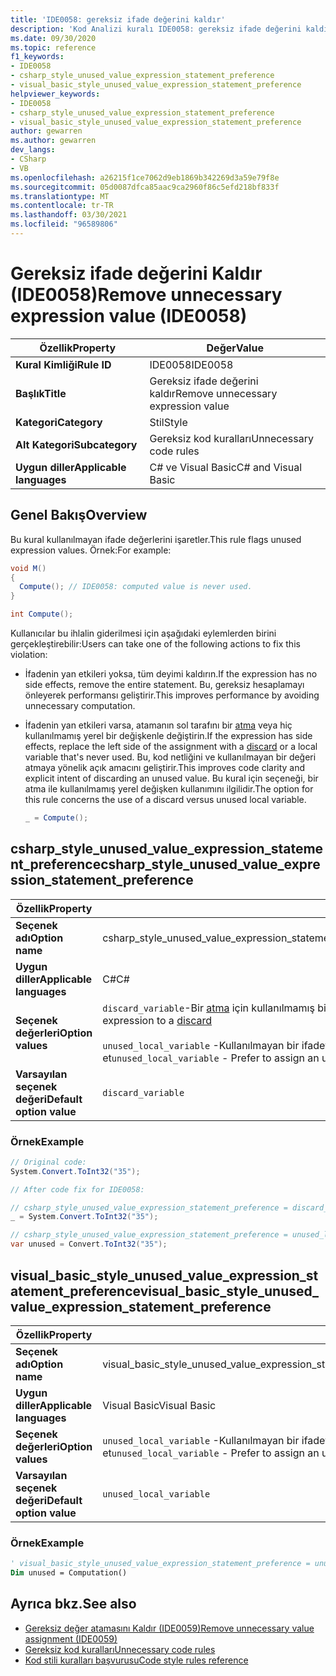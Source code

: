 ```yaml
---
title: 'IDE0058: gereksiz ifade değerini kaldır'
description: 'Kod Analizi kuralı IDE0058: gereksiz ifade değerini kaldır hakkında bilgi edinin'
ms.date: 09/30/2020
ms.topic: reference
f1_keywords:
- IDE0058
- csharp_style_unused_value_expression_statement_preference
- visual_basic_style_unused_value_expression_statement_preference
helpviewer_keywords:
- IDE0058
- csharp_style_unused_value_expression_statement_preference
- visual_basic_style_unused_value_expression_statement_preference
author: gewarren
ms.author: gewarren
dev_langs:
- CSharp
- VB
ms.openlocfilehash: a26215f1ce7062d9eb1869b342269d3a59e79f8e
ms.sourcegitcommit: 05d0087dfca85aac9ca2960f86c5efd218bf833f
ms.translationtype: MT
ms.contentlocale: tr-TR
ms.lasthandoff: 03/30/2021
ms.locfileid: "96589806"
---
```

# <a name="remove-unnecessary-expression-value-ide0058"></a><span data-ttu-id="a5649-103">Gereksiz ifade değerini Kaldır (IDE0058)</span><span class="sxs-lookup"><span data-stu-id="a5649-103">Remove unnecessary expression value (IDE0058)</span></span>

|<span data-ttu-id="a5649-104">Özellik</span><span class="sxs-lookup"><span data-stu-id="a5649-104">Property</span></span>|<span data-ttu-id="a5649-105">Değer</span><span class="sxs-lookup"><span data-stu-id="a5649-105">Value</span></span>|
|-|-|
| <span data-ttu-id="a5649-106">**Kural Kimliği**</span><span class="sxs-lookup"><span data-stu-id="a5649-106">**Rule ID**</span></span> | <span data-ttu-id="a5649-107">IDE0058</span><span class="sxs-lookup"><span data-stu-id="a5649-107">IDE0058</span></span> |
| <span data-ttu-id="a5649-108">**Başlık**</span><span class="sxs-lookup"><span data-stu-id="a5649-108">**Title**</span></span> | <span data-ttu-id="a5649-109">Gereksiz ifade değerini kaldır</span><span class="sxs-lookup"><span data-stu-id="a5649-109">Remove unnecessary expression value</span></span> |
| <span data-ttu-id="a5649-110">**Kategori**</span><span class="sxs-lookup"><span data-stu-id="a5649-110">**Category**</span></span> | <span data-ttu-id="a5649-111">Stil</span><span class="sxs-lookup"><span data-stu-id="a5649-111">Style</span></span> |
| <span data-ttu-id="a5649-112">**Alt Kategori**</span><span class="sxs-lookup"><span data-stu-id="a5649-112">**Subcategory**</span></span> | <span data-ttu-id="a5649-113">Gereksiz kod kuralları</span><span class="sxs-lookup"><span data-stu-id="a5649-113">Unnecessary code rules</span></span> |
| <span data-ttu-id="a5649-114">**Uygun diller**</span><span class="sxs-lookup"><span data-stu-id="a5649-114">**Applicable languages**</span></span> | <span data-ttu-id="a5649-115">C# ve Visual Basic</span><span class="sxs-lookup"><span data-stu-id="a5649-115">C# and Visual Basic</span></span> |

## <a name="overview"></a><span data-ttu-id="a5649-116">Genel Bakış</span><span class="sxs-lookup"><span data-stu-id="a5649-116">Overview</span></span>

<span data-ttu-id="a5649-117">Bu kural kullanılmayan ifade değerlerini işaretler.</span><span class="sxs-lookup"><span data-stu-id="a5649-117">This rule flags unused expression values.</span></span> <span data-ttu-id="a5649-118">Örnek:</span><span class="sxs-lookup"><span data-stu-id="a5649-118">For example:</span></span>

```csharp
void M()
{
  Compute(); // IDE0058: computed value is never used.
}

int Compute();
```

<span data-ttu-id="a5649-119">Kullanıcılar bu ihlalin giderilmesi için aşağıdaki eylemlerden birini gerçekleştirebilir:</span><span class="sxs-lookup"><span data-stu-id="a5649-119">Users can take one of the following actions to fix this violation:</span></span>

- <span data-ttu-id="a5649-120">İfadenin yan etkileri yoksa, tüm deyimi kaldırın.</span><span class="sxs-lookup"><span data-stu-id="a5649-120">If the expression has no side effects, remove the entire statement.</span></span> <span data-ttu-id="a5649-121">Bu, gereksiz hesaplamayı önleyerek performansı geliştirir.</span><span class="sxs-lookup"><span data-stu-id="a5649-121">This improves performance by avoiding unnecessary computation.</span></span>

- <span data-ttu-id="a5649-122">İfadenin yan etkileri varsa, atamanın sol tarafını bir [atma](../../../csharp/discards.md) veya hiç kullanılmamış yerel bir değişkenle değiştirin.</span><span class="sxs-lookup"><span data-stu-id="a5649-122">If the expression has side effects, replace the left side of the assignment with a [discard](../../../csharp/discards.md) or a local variable that's never used.</span></span> <span data-ttu-id="a5649-123">Bu, kod netliğini ve kullanılmayan bir değeri atmaya yönelik açık amacını geliştirir.</span><span class="sxs-lookup"><span data-stu-id="a5649-123">This improves code clarity and explicit intent of discarding an unused value.</span></span> <span data-ttu-id="a5649-124">Bu kural için seçeneği, bir atma ile kullanılmamış yerel değişken kullanımını ilgilidir.</span><span class="sxs-lookup"><span data-stu-id="a5649-124">The option for this rule concerns the use of a discard versus unused local variable.</span></span>

  ```csharp
  _ = Compute();
  ```

## <a name="csharp_style_unused_value_expression_statement_preference"></a><span data-ttu-id="a5649-125">csharp_style_unused_value_expression_statement_preference</span><span class="sxs-lookup"><span data-stu-id="a5649-125">csharp_style_unused_value_expression_statement_preference</span></span>

|<span data-ttu-id="a5649-126">Özellik</span><span class="sxs-lookup"><span data-stu-id="a5649-126">Property</span></span>|<span data-ttu-id="a5649-127">Değer</span><span class="sxs-lookup"><span data-stu-id="a5649-127">Value</span></span>|
|-|-|
| <span data-ttu-id="a5649-128">**Seçenek adı**</span><span class="sxs-lookup"><span data-stu-id="a5649-128">**Option name**</span></span> | <span data-ttu-id="a5649-129">csharp_style_unused_value_expression_statement_preference</span><span class="sxs-lookup"><span data-stu-id="a5649-129">csharp_style_unused_value_expression_statement_preference</span></span>
| <span data-ttu-id="a5649-130">**Uygun diller**</span><span class="sxs-lookup"><span data-stu-id="a5649-130">**Applicable languages**</span></span> | <span data-ttu-id="a5649-131">C#</span><span class="sxs-lookup"><span data-stu-id="a5649-131">C#</span></span> |
| <span data-ttu-id="a5649-132">**Seçenek değerleri**</span><span class="sxs-lookup"><span data-stu-id="a5649-132">**Option values**</span></span> | <span data-ttu-id="a5649-133">`discard_variable`-Bir [atma](../../../csharp/discards.md) için kullanılmamış bir ifade atamayı tercih et</span><span class="sxs-lookup"><span data-stu-id="a5649-133">`discard_variable` - Prefer to assign an unused expression to a [discard](../../../csharp/discards.md)</span></span> <br /><br /><span data-ttu-id="a5649-134">`unused_local_variable` -Kullanılmayan bir ifadeyi hiçbir şekilde kullanılmamış yerel bir değişkene atamayı tercih et</span><span class="sxs-lookup"><span data-stu-id="a5649-134">`unused_local_variable` - Prefer to assign an unused expression to a local variable that is never used</span></span> |
| <span data-ttu-id="a5649-135">**Varsayılan seçenek değeri**</span><span class="sxs-lookup"><span data-stu-id="a5649-135">**Default option value**</span></span> | `discard_variable` |

### <a name="example"></a><span data-ttu-id="a5649-136">Örnek</span><span class="sxs-lookup"><span data-stu-id="a5649-136">Example</span></span>

```csharp
// Original code:
System.Convert.ToInt32("35");

// After code fix for IDE0058:

// csharp_style_unused_value_expression_statement_preference = discard_variable
_ = System.Convert.ToInt32("35");

// csharp_style_unused_value_expression_statement_preference = unused_local_variable
var unused = Convert.ToInt32("35");
```

## <a name="visual_basic_style_unused_value_expression_statement_preference"></a><span data-ttu-id="a5649-137">visual_basic_style_unused_value_expression_statement_preference</span><span class="sxs-lookup"><span data-stu-id="a5649-137">visual_basic_style_unused_value_expression_statement_preference</span></span>

|<span data-ttu-id="a5649-138">Özellik</span><span class="sxs-lookup"><span data-stu-id="a5649-138">Property</span></span>|<span data-ttu-id="a5649-139">Değer</span><span class="sxs-lookup"><span data-stu-id="a5649-139">Value</span></span>|
|-|-|
| <span data-ttu-id="a5649-140">**Seçenek adı**</span><span class="sxs-lookup"><span data-stu-id="a5649-140">**Option name**</span></span> | <span data-ttu-id="a5649-141">visual_basic_style_unused_value_expression_statement_preference</span><span class="sxs-lookup"><span data-stu-id="a5649-141">visual_basic_style_unused_value_expression_statement_preference</span></span>
| <span data-ttu-id="a5649-142">**Uygun diller**</span><span class="sxs-lookup"><span data-stu-id="a5649-142">**Applicable languages**</span></span> | <span data-ttu-id="a5649-143">Visual Basic</span><span class="sxs-lookup"><span data-stu-id="a5649-143">Visual Basic</span></span> |
| <span data-ttu-id="a5649-144">**Seçenek değerleri**</span><span class="sxs-lookup"><span data-stu-id="a5649-144">**Option values**</span></span> | <span data-ttu-id="a5649-145">`unused_local_variable` -Kullanılmayan bir ifadeyi hiçbir şekilde kullanılmamış yerel bir değişkene atamayı tercih et</span><span class="sxs-lookup"><span data-stu-id="a5649-145">`unused_local_variable` - Prefer to assign an unused expression to a local variable that is never used</span></span> |
| <span data-ttu-id="a5649-146">**Varsayılan seçenek değeri**</span><span class="sxs-lookup"><span data-stu-id="a5649-146">**Default option value**</span></span> | `unused_local_variable` |

### <a name="example"></a><span data-ttu-id="a5649-147">Örnek</span><span class="sxs-lookup"><span data-stu-id="a5649-147">Example</span></span>

```vb
' visual_basic_style_unused_value_expression_statement_preference = unused_local_variable
Dim unused = Computation()
```

## <a name="see-also"></a><span data-ttu-id="a5649-148">Ayrıca bkz.</span><span class="sxs-lookup"><span data-stu-id="a5649-148">See also</span></span>

- [<span data-ttu-id="a5649-149">Gereksiz değer atamasını Kaldır (IDE0059)</span><span class="sxs-lookup"><span data-stu-id="a5649-149">Remove unnecessary value assignment (IDE0059)</span></span>](ide0059.md)
- [<span data-ttu-id="a5649-150">Gereksiz kod kuralları</span><span class="sxs-lookup"><span data-stu-id="a5649-150">Unnecessary code rules</span></span>](unnecessary-code-rules.md)
- [<span data-ttu-id="a5649-151">Kod stili kuralları başvurusu</span><span class="sxs-lookup"><span data-stu-id="a5649-151">Code style rules reference</span></span>](index.md)
